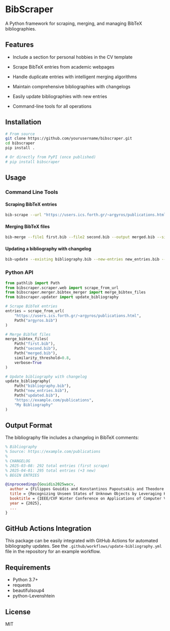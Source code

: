 # BibScraper

A Python framework for scraping, merging, and managing BibTeX bibliographies.

## Features

- Include a section for personal hobbies in the CV template

- Scrape BibTeX entries from academic webpages
- Handle duplicate entries with intelligent merging algorithms
- Maintain comprehensive bibliographies with changelogs
- Easily update bibliographies with new entries
- Command-line tools for all operations

## Installation

```bash
# From source
git clone https://github.com/yourusername/bibscraper.git
cd bibscraper
pip install .

# Or directly from PyPI (once published)
# pip install bibscraper
```

## Usage

### Command Line Tools

#### Scraping BibTeX entries

```bash
bib-scrape --url "https://users.ics.forth.gr/~argyros/publications.html" --output argyros.bib
```

#### Merging BibTeX files

```bash
bib-merge --file1 first.bib --file2 second.bib --output merged.bib --similarity-threshold 0.8 --verbose
```

#### Updating a bibliography with changelog

```bash
bib-update --existing bibliography.bib --new-entries new_entries.bib --output updated.bib --source-url "https://example.com/publications"
```

### Python API

```python
from pathlib import Path
from bibscraper.scraper.web import scrape_from_url
from bibscraper.merger.bibtex_merger import merge_bibtex_files
from bibscraper.updater import update_bibliography

# Scrape BibTeX entries
entries = scrape_from_url(
    "https://users.ics.forth.gr/~argyros/publications.html",
    Path("argyros.bib")
)

# Merge BibTeX files
merge_bibtex_files(
    Path("first.bib"),
    Path("second.bib"),
    Path("merged.bib"),
    similarity_threshold=0.8,
    verbose=True
)

# Update bibliography with changelog
update_bibliography(
    Path("bibliography.bib"),
    Path("new_entries.bib"),
    Path("updated.bib"),
    "https://example.com/publications",
    "My Bibliography"
)
```

## Output Format

The bibliography file includes a changelog in BibTeX comments:

```bibtex
% Bibliography
% Source: https://example.com/publications
%
% CHANGELOG
% 2025-03-08: 292 total entries (first scrape)
% 2025-04-01: 295 total entries (+3 new)
% BEGIN ENTRIES

@inproceedings{Gouidis2025wacv,
  author = {Filippos Gouidis and Konstantinos Papoutsakis and Theodore Patkos and Antonis Argyros and Dimitris Plexousakis},
  title = {Recognizing Unseen States of Unknown Objects by Leveraging Knowledge Graphs},
  booktitle = {IEEE/CVF Winter Conference on Applications of Computer Vision (WACV 2025)},
  year = {2025},
  ...
}
```

## GitHub Actions Integration

This package can be easily integrated with GitHub Actions for automated bibliography updates. See the `.github/workflows/update-bibliography.yml` file in the repository for an example workflow.

## Requirements

- Python 3.7+
- requests
- beautifulsoup4
- python-Levenshtein

## License

MIT
